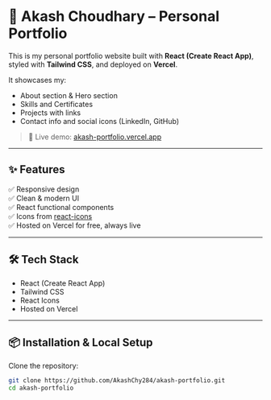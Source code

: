 # 🚀 Akash Choudhary – Personal Portfolio

This is my personal portfolio website built with **React (Create React App)**, styled with **Tailwind CSS**, and deployed on **Vercel**.

It showcases my:
- About section & Hero section
- Skills and Certificates
- Projects with links
- Contact info and social icons (LinkedIn, GitHub)

> 📌 Live demo: [akash-portfolio.vercel.app](https://akash-portfolio.vercel.app)

---

## ✨ Features
✅ Responsive design  
✅ Clean & modern UI  
✅ React functional components  
✅ Icons from [react-icons](https://react-icons.github.io/react-icons/)  
✅ Hosted on Vercel for free, always live

---

## 🛠 Tech Stack
- React (Create React App)
- Tailwind CSS
- React Icons
- Hosted on Vercel

---

## 📦 Installation & Local Setup

Clone the repository:
```bash
git clone https://github.com/AkashChy284/akash-portfolio.git
cd akash-portfolio
